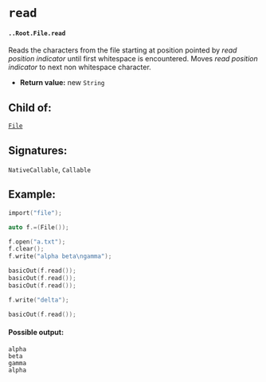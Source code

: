 # `read`

#### `..Root.File.read`

Reads the characters from the file starting at position pointed by _read position indicator_  until first whitespace is encountered. Moves _read position indicator_ to next non whitespace character.


* **Return value:** new `String`

## Child of:

[`File`](docs..Root.File.md)

## Signatures:

`NativeCallable`, `Callable`

## Example:

```c
import("file");

auto f.=(File());

f.open("a.txt");
f.clear();
f.write("alpha beta\ngamma");

basicOut(f.read());
basicOut(f.read());
basicOut(f.read());

f.write("delta");

basicOut(f.read());
```

#### Possible output:

```
alpha
beta
gamma
alpha
```
